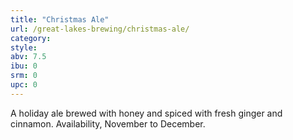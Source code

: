 ```yaml
---
title: "Christmas Ale"
url: /great-lakes-brewing/christmas-ale/
category: 
style: 
abv: 7.5
ibu: 0
srm: 0
upc: 0
---
```

A holiday ale brewed with honey and spiced with fresh ginger and cinnamon. Availability, November to December.
